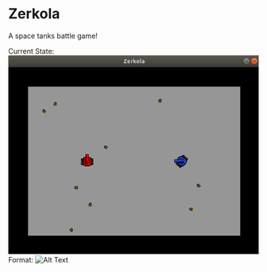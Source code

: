 # Zerkola
A space tanks battle game!

Current State:
![Zerkola!](/media/zerkola_5_25_19.png)
Format: ![Alt Text](url)

